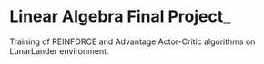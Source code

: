 # Linear Algebra Final Project_
Training of REINFORCE and Advantage Actor-Critic algorithms on LunarLander environment.
